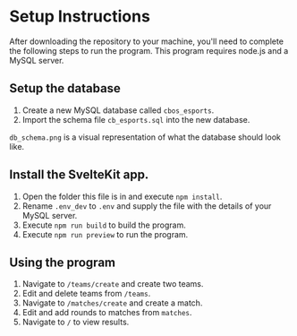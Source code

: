 # Setup Instructions

After downloading the repository to your machine, you'll need to complete the following steps to run the program.
This program requires node.js and a MySQL server.

## Setup the database

1. Create a new MySQL database called `cbos_esports`.
2. Import the schema file `cb_esports.sql` into the new database.

`db_schema.png` is a visual representation of what the database should look like.

## Install the SvelteKit app.

1. Open the folder this file is in and execute `npm install`.
2. Rename `.env_dev` to `.env` and supply the file with the details of your MySQL server.
3. Execute `npm run build` to build the program.
4. Execute `npm run preview` to run the program.

## Using the program

1. Navigate to `/teams/create` and create two teams.
2. Edit and delete teams from `/teams`.
3. Navigate to `/matches/create` and create a match.
4. Edit and add rounds to matches from `matches`.
5. Navigate to `/` to view results.
